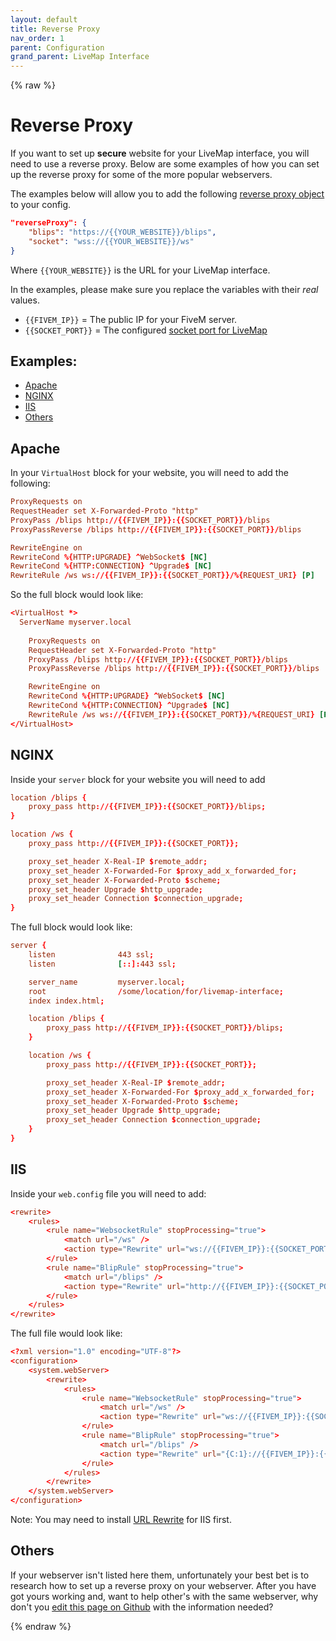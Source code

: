 ```yaml
---
layout: default
title: Reverse Proxy
nav_order: 1
parent: Configuration
grand_parent: LiveMap Interface
---
```

{% raw %}
# Reverse Proxy <!-- omit in toc -->

If you want to set up **secure** website for your LiveMap interface, you will need to use a reverse proxy.
Below are some examples of how you can set up the reverse proxy for some of the more popular webservers.

The examples below will allow you to add the following [reverse proxy object](config.md#reverse-proxy-object) to your config.

```json
"reverseProxy": {
    "blips": "https://{{YOUR_WEBSITE}}/blips",
    "socket": "wss://{{YOUR_WEBSITE}}/ws"
}
```

Where `{{YOUR_WEBSITE}}` is the URL for your LiveMap interface.

In the examples, please make sure you replace the variables with their _real_ values.

- `{{FIVEM_IP}}` = The public IP for your FiveM server.
- `{{SOCKET_PORT}}` = The configured [socket port for LiveMap](https://docs.tgrhavoc.co.uk/livemap-resource/config/#socket_port)
  
## Examples: <!-- omit in toc -->

- [Apache](#apache)
- [NGINX](#nginx)
- [IIS](#iis)
- [Others](#others)


## Apache

In your `VirtualHost` block for your website, you will need to add the following:

```conf
ProxyRequests on
RequestHeader set X-Forwarded-Proto "http"	
ProxyPass /blips http://{{FIVEM_IP}}:{{SOCKET_PORT}}/blips
ProxyPassReverse /blips http://{{FIVEM_IP}}:{{SOCKET_PORT}}/blips

RewriteEngine on
RewriteCond %{HTTP:UPGRADE} ^WebSocket$ [NC]
RewriteCond %{HTTP:CONNECTION} ^Upgrade$ [NC]
RewriteRule /ws ws://{{FIVEM_IP}}:{{SOCKET_PORT}}/%{REQUEST_URI} [P]
```

So the full block would look like:
```conf
<VirtualHost *>
  ServerName myserver.local
  
    ProxyRequests on
    RequestHeader set X-Forwarded-Proto "http"	
    ProxyPass /blips http://{{FIVEM_IP}}:{{SOCKET_PORT}}/blips
    ProxyPassReverse /blips http://{{FIVEM_IP}}:{{SOCKET_PORT}}/blips

    RewriteEngine on
    RewriteCond %{HTTP:UPGRADE} ^WebSocket$ [NC]
    RewriteCond %{HTTP:CONNECTION} ^Upgrade$ [NC]
    RewriteRule /ws ws://{{FIVEM_IP}}:{{SOCKET_PORT}}/%{REQUEST_URI} [P]
</VirtualHost>
```

## NGINX

Inside your `server` block for your website you will need to add
```conf
location /blips {
    proxy_pass http://{{FIVEM_IP}}:{{SOCKET_PORT}}/blips;
}

location /ws {
    proxy_pass http://{{FIVEM_IP}}:{{SOCKET_PORT}};

    proxy_set_header X-Real-IP $remote_addr;
    proxy_set_header X-Forwarded-For $proxy_add_x_forwarded_for;
    proxy_set_header X-Forwarded-Proto $scheme;
    proxy_set_header Upgrade $http_upgrade;
    proxy_set_header Connection $connection_upgrade;
}
```

The full block would look like:
```conf
server {
    listen              443 ssl;
    listen              [::]:443 ssl;

    server_name         myserver.local;
    root                /some/location/for/livemap-interface;
    index index.html;

    location /blips {
        proxy_pass http://{{FIVEM_IP}}:{{SOCKET_PORT}}/blips;
    }

    location /ws {
        proxy_pass http://{{FIVEM_IP}}:{{SOCKET_PORT}};

        proxy_set_header X-Real-IP $remote_addr;
        proxy_set_header X-Forwarded-For $proxy_add_x_forwarded_for;
        proxy_set_header X-Forwarded-Proto $scheme;
        proxy_set_header Upgrade $http_upgrade;
        proxy_set_header Connection $connection_upgrade;
    }
}
```

## IIS

Inside your `web.config` file you will need to add:

```conf
<rewrite>
    <rules>
        <rule name="WebsocketRule" stopProcessing="true">
            <match url="/ws" />
            <action type="Rewrite" url="ws://{{FIVEM_IP}}:{{SOCKET_PORT}}/" />
        </rule>
        <rule name="BlipRule" stopProcessing="true">
            <match url="/blips" />
            <action type="Rewrite" url="http://{{FIVEM_IP}}:{{SOCKET_PORT}}/blips" />
        </rule>
    </rules>
</rewrite>
```

The full file would look like:
```conf
<?xml version="1.0" encoding="UTF-8"?>
<configuration>
    <system.webServer>
        <rewrite>
            <rules>
                <rule name="WebsocketRule" stopProcessing="true">
                    <match url="/ws" />
                    <action type="Rewrite" url="ws://{{FIVEM_IP}}:{{SOCKET_PORT}}/" />
                </rule>
                <rule name="BlipRule" stopProcessing="true">
                    <match url="/blips" />
                    <action type="Rewrite" url="{C:1}://{{FIVEM_IP}}:{{SOCKET_PORT}}/blips" />
                </rule>
            </rules>
        </rewrite>
    </system.webServer>
</configuration>
```

Note: You may need to install [URL Rewrite](http://www.iis.net/downloads/microsoft/url-rewrite) for IIS first.


## Others

If your webserver isn't listed here them, unfortunately your best bet is to research how to set up a reverse proxy on your webserver.
After you have got yours working and, want to help other's with the same webserver, why don't you [edit this page on Github](https://github.com/TGRHavoc/live_map-interface/edit/develop/docs/reverse_proxy.md) with the information needed?

{% endraw %}
